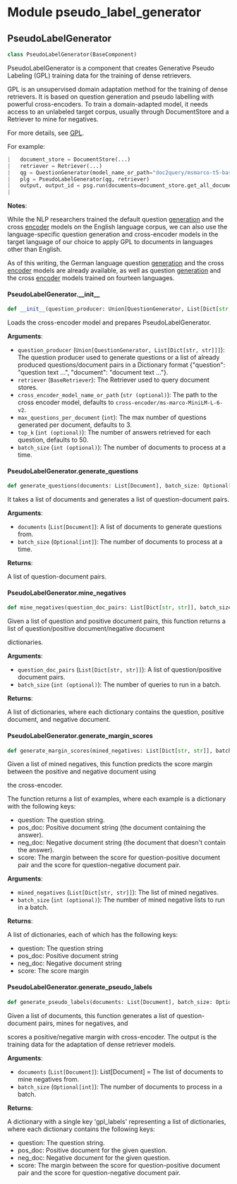 <a id="pseudo_label_generator"></a>

# Module pseudo\_label\_generator

<a id="pseudo_label_generator.PseudoLabelGenerator"></a>

## PseudoLabelGenerator

```python
class PseudoLabelGenerator(BaseComponent)
```

PseudoLabelGenerator is a component that creates Generative Pseudo Labeling (GPL) training data for the
training of dense retrievers.

GPL is an unsupervised domain adaptation method for the training of dense retrievers. It is based on question
generation and pseudo labelling with powerful cross-encoders. To train a domain-adapted model, it needs access
to an unlabeled target corpus, usually through DocumentStore and a Retriever to mine for negatives.

For more details, see [GPL](https://github.com/UKPLab/gpl).

For example:


```python
|   document_store = DocumentStore(...)
|   retriever = Retriever(...)
|   qg = QuestionGenerator(model_name_or_path="doc2query/msmarco-t5-base-v1")
|   plg = PseudoLabelGenerator(qg, retriever)
|   output, output_id = psg.run(documents=document_store.get_all_documents())
|
```

**Notes**:


  While the NLP researchers trained the default question
  [generation](https://huggingface.co/doc2query/msmarco-t5-base-v1) and the cross
  [encoder](https://huggingface.co/cross-encoder/ms-marco-MiniLM-L-6-v2) models on
  the English language corpus, we can also use the language-specific question generation and
  cross-encoder models in the target language of our choice to apply GPL to documents in languages
  other than English.

  As of this writing, the German language question
  [generation](https://huggingface.co/ml6team/mt5-small-german-query-generation) and the cross
  [encoder](https://huggingface.co/ml6team/cross-encoder-mmarco-german-distilbert-base) models are
  already available, as well as question [generation](https://huggingface.co/doc2query/msmarco-14langs-mt5-base-v1)
  and the cross [encoder](https://huggingface.co/cross-encoder/mmarco-mMiniLMv2-L12-H384-v1)
  models trained on fourteen languages.

<a id="pseudo_label_generator.PseudoLabelGenerator.__init__"></a>

#### PseudoLabelGenerator.\_\_init\_\_

```python
def __init__(question_producer: Union[QuestionGenerator, List[Dict[str, str]]], retriever: BaseRetriever, cross_encoder_model_name_or_path: str = "cross-encoder/ms-marco-MiniLM-L-6-v2", max_questions_per_document: int = 3, top_k: int = 50, batch_size: int = 16, progress_bar: bool = True)
```

Loads the cross-encoder model and prepares PseudoLabelGenerator.

**Arguments**:

- `question_producer` (`Union[QuestionGenerator, List[Dict[str, str]]]`): The question producer used to generate questions or a list of already produced
questions/document pairs in a Dictionary format {"question": "question text ...", "document": "document text ..."}.
- `retriever` (`BaseRetriever`): The Retriever used to query document stores.
- `cross_encoder_model_name_or_path` (`str (optional)`): The path to the cross encoder model, defaults to
`cross-encoder/ms-marco-MiniLM-L-6-v2`.
- `max_questions_per_document` (`int`): The max number of questions generated per document, defaults to 3.
- `top_k` (`int (optional)`): The number of answers retrieved for each question, defaults to 50.
- `batch_size` (`int (optional)`): The number of documents to process at a time.

<a id="pseudo_label_generator.PseudoLabelGenerator.generate_questions"></a>

#### PseudoLabelGenerator.generate\_questions

```python
def generate_questions(documents: List[Document], batch_size: Optional[int] = None) -> List[Dict[str, str]]
```

It takes a list of documents and generates a list of question-document pairs.

**Arguments**:

- `documents` (`List[Document]`): A list of documents to generate questions from.
- `batch_size` (`Optional[int]`): The number of documents to process at a time.

**Returns**:

A list of question-document pairs.

<a id="pseudo_label_generator.PseudoLabelGenerator.mine_negatives"></a>

#### PseudoLabelGenerator.mine\_negatives

```python
def mine_negatives(question_doc_pairs: List[Dict[str, str]], batch_size: Optional[int] = None) -> List[Dict[str, str]]
```

Given a list of question and positive document pairs, this function returns a list of question/positive document/negative document

dictionaries.

**Arguments**:

- `question_doc_pairs` (`List[Dict[str, str]]`): A list of question/positive document pairs.
- `batch_size` (`int (optional)`): The number of queries to run in a batch.

**Returns**:

A list of dictionaries, where each dictionary contains the question, positive document,
and negative document.

<a id="pseudo_label_generator.PseudoLabelGenerator.generate_margin_scores"></a>

#### PseudoLabelGenerator.generate\_margin\_scores

```python
def generate_margin_scores(mined_negatives: List[Dict[str, str]], batch_size: Optional[int] = None) -> List[Dict]
```

Given a list of mined negatives, this function predicts the score margin between the positive and negative document using

the cross-encoder.

The function returns a list of examples, where each example is a dictionary with the following keys:

* question: The question string.
* pos_doc: Positive document string (the document containing the answer).
* neg_doc: Negative document string (the document that doesn't contain the answer).
* score: The margin between the score for question-positive document pair and the score for question-negative document pair.

**Arguments**:

- `mined_negatives` (`List[Dict[str, str]]`): The list of mined negatives.
- `batch_size` (`int (optional)`): The number of mined negative lists to run in a batch.

**Returns**:

A list of dictionaries, each of which has the following keys:
- question: The question string
- pos_doc: Positive document string
- neg_doc: Negative document string
- score: The score margin

<a id="pseudo_label_generator.PseudoLabelGenerator.generate_pseudo_labels"></a>

#### PseudoLabelGenerator.generate\_pseudo\_labels

```python
def generate_pseudo_labels(documents: List[Document], batch_size: Optional[int] = None) -> Tuple[dict, str]
```

Given a list of documents, this function generates a list of question-document pairs, mines for negatives, and

scores a positive/negative margin with cross-encoder. The output is the training data for the
adaptation of dense retriever models.

**Arguments**:

- `documents` (`List[Document]`): List[Document] = The list of documents to mine negatives from.
- `batch_size` (`Optional[int]`): The number of documents to process in a batch.

**Returns**:

A dictionary with a single key 'gpl_labels' representing a list of dictionaries, where each
dictionary contains the following keys:
- question: The question string.
- pos_doc: Positive document for the given question.
- neg_doc: Negative document for the given question.
- score: The margin between the score for question-positive document pair and the score for question-negative document pair.
